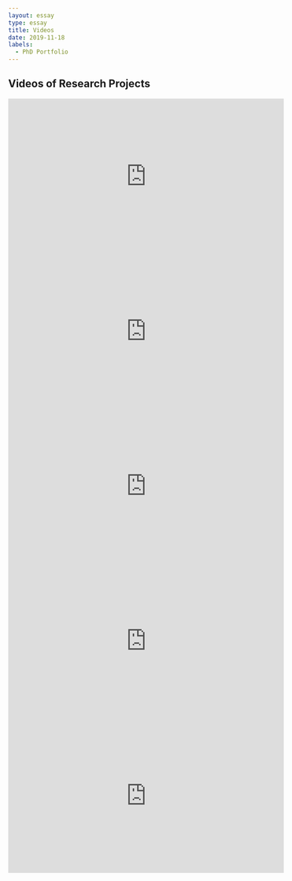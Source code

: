 ```yaml
---
layout: essay  
type: essay  
title: Videos  
date: 2019-11-18  
labels:
  - PhD Portfolio
---
```


## Videos of Research Projects

<iframe width="560" height="315" src="https://www.youtube.com/embed/E2YZo5L5Lwc" frameborder="0" allow="accelerometer; autoplay; encrypted-media; gyroscope; picture-in-picture" allowfullscreen></iframe>

<iframe width="560" height="315" src="https://www.youtube.com/embed/YiP9OMTppEk" frameborder="0" allow="accelerometer; autoplay; encrypted-media; gyroscope; picture-in-picture" allowfullscreen></iframe>

<iframe width="560" height="315" src="https://www.youtube.com/embed/x4gItjmDnqg" frameborder="0" allow="accelerometer; autoplay; encrypted-media; gyroscope; picture-in-picture" allowfullscreen></iframe>

<iframe width="560" height="315" src="https://www.youtube.com/embed/w2IxxW2S33I" frameborder="0" allow="accelerometer; autoplay; encrypted-media; gyroscope; picture-in-picture" allowfullscreen></iframe>

<iframe width="560" height="315" src="https://www.youtube.com/embed/KeIEz2sDGco" frameborder="0" allow="accelerometer; autoplay; encrypted-media; gyroscope; picture-in-picture" allowfullscreen></iframe>


